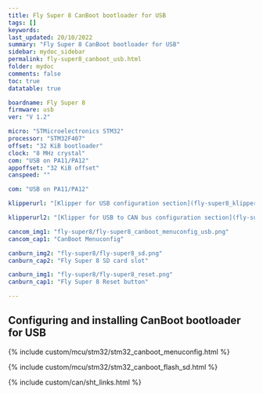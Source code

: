 ```yaml
---
title: Fly Super 8 CanBoot bootloader for USB
tags: []
keywords: 
last_updated: 20/10/2022
summary: "Fly Super 8 CanBoot bootloader for USB"
sidebar: mydoc_sidebar
permalink: fly-super8_canboot_usb.html
folder: mydoc
comments: false
toc: true
datatable: true

boardname: Fly Super 8
firmware: usb
ver: "V 1.2" 

micro: "STMicroelectronics STM32"
processor: "STM32F407"
offset: "32 KiB bootloader"
clock: "8 MHz crystal"
com: "USB on PA11/PA12"
appoffset: "32 KiB offset"
canspeed: ""

com: "USB on PA11/PA12"

klipperurl: "[Klipper for USB configuration section](fly-super8_klipper_usb.html)"

klipperurl2: "[Klipper for USB to CAN bus configuration section](fly-super8_klipper_usbtocan.html)"

cancom_img1: "fly-super8/fly-super8_canboot_menuconfig_usb.png"
cancom_cap1: "CanBoot Menuconfig"

canburn_img2: "fly-super8/fly-super8_sd.png"
canburn_cap2: "Fly Super 8 SD card slot"

canburn_img1: "fly-super8/fly-super8_reset.png"
canburn_cap1: "Fly Super 8 Reset button"

---
```


## Configuring and installing CanBoot bootloader for USB

{% include custom/mcu/stm32/stm32_canboot_menuconfig.html %}

{% include custom/mcu/stm32/stm32_canboot_flash_sd.html  %}

{% include custom/can/sht_links.html %}

